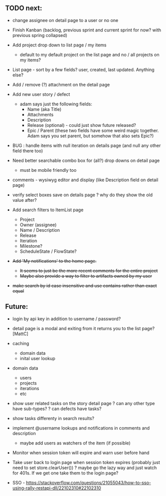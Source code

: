 
## TODO next:

- change assignee on detail page to a user or no one

- Finish Kanban (backlog, previous sprint and current sprint for now? with previous spring collapsed)

- Add project drop down to list page / my items
    - default to my default project on the list page and no / all projects on my items?

- List page - sort by a few fields? user, created, last updated. Anything else?

- Add / remove (?) attachment on the detail page 

- Add new user story / defect 
    - adam says just the following fields:
       - Name (aka Title)
       - Attachments
       - Description
       - Release (optional) - could just show future released?
       - Epic / Parent (these two fields have some weird magic together. Adam says you set parent, but somehow that also sets Epic?)


- BUG : handle items with null iteration on details page (and null any other field there too)

- Need better searchable combo box for (all?) drop downs on detail page
    - must be mobile friendly too

- comments - wysiwyg editor and display (like Description field on detail page) 

- verify select boxes save on details page
   ? why do they show the old value after?


- Add search filters to ItemList page 
  - Project
  - Owner (assignee)
  - Name / Description
  - Release
  - Iteration
  - Milestone?
  - ScheduleState / FlowState? 

- ~~Add 'My notifications' to the home page.~~
    - ~~It seems to just be the more recent comments for the entire project~~
    - ~~Maybe also provide a way to filter to artifacts owned by my user~~

- ~~make search by id case insensitive and use contains rather than exact equal~~



## Future:

- login by api key in addition to username / password?
- detail page is a modal and exiting from it returns you to the list page? [MattC]
- caching
    - domain data
    - inital user lookup
- domain data 
    - users
    - projects 
    - iterations
    - etc
- show user related tasks on the story detail page
   ? can any other type have sub-types? 
   ? can defects have tasks?
- show tasks differenty in search results?   
- implement @username lookups and notifications in comments and description
   - maybe add users as watchers of the item (if possible)
- Monitor when session token will expire and warn user before hand
- Take user back to login page when session token expires (probably just need to set store.clearUser())
    ? maybe go the lazy way and just watch for 401s. If we get one take them to the login page?

- SSO - https://stackoverflow.com/questions/21055043/how-to-sso-using-rally-restapi-dll/22102310#22102310

  

